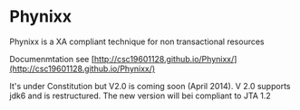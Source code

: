 Phynixx
=======

Phynixx is a XA compliant technique for non transactional resources

Documenmtation see [http://csc19601128.github.io/Phynixx/](http://csc19601128.github.io/Phynixx/)

It's under Constitution but V2.0 is coming soon (April 2014). V 2.0 supports jdk6 and is restructured. The new version will bei compliant to JTA 1.2

